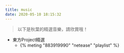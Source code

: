 ```yaml
---
title: music
date: 2020-05-10 18:15:32
---
```


> 以下是秋葉的精選音樂，請欣賞哦！

- 東方Project精選
  - {% meting "883919990" "netease" "playlist" %}
